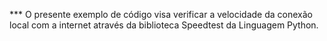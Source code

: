 *** O presente exemplo de código visa verificar a velocidade da conexão local com a internet através da biblioteca Speedtest da Linguagem Python.